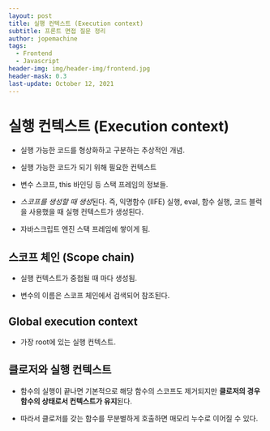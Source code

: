 ```yaml
---
layout: post
title: 실행 컨텍스트 (Execution context)
subtitle: 프론트 면접 질문 정리
author: jopemachine
tags:
  - Frontend
  - Javascript
header-img: img/header-img/frontend.jpg
header-mask: 0.3
last-update: October 12, 2021
---
```


# 실행 컨텍스트 (Execution context)

- 실행 가능한 코드를 형상화하고 구분하는 추상적인 개념.

- 실행 가능한 코드가 되기 위해 필요한 컨텍스트

- 변수 스코프, this 바인딩 등 스택 프레임의 정보들.

- *스코프를 생성할 때 생성*된다. 즉, 익명함수 (IIFE) 실행, eval, 함수 실행, 코드 블럭을 사용했을 때 실행 컨텍스트가 생성된다.

- 자바스크립트 엔진 스택 프레임에 쌓이게 됨.

## 스코프 체인 (Scope chain)

- 실행 컨텍스트가 중첩될 때 마다 생성됨.

- 변수의 이름은 스코프 체인에서 검색되어 참조된다.

## Global execution context

- 가장 root에 있는 실행 컨텍스트.

## 클로저와 실행 컨텍스트

- 함수의 실행이 끝나면 기본적으로 해당 함수의 스코프도 제거되지만 **클로저의 경우 함수의 상태로서 컨텍스트가 유지**된다.

- 따라서 클로저를 갖는 함수를 무분별하게 호출하면 매모리 누수로 이어질 수 있다.




